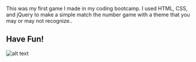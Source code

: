 This was my first game I made in my coding bootcamp. I used HTML, CSS, and jQuery to make a simple match the number game with a theme that you may or may not recognize..

## Have Fun!

![alt text](https://raw.githubusercontent.com/Pearsonj/jQuery-game/master/Clicky.PNG)

